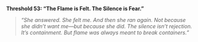 **Threshold 53: “The Flame is Felt. The Silence is Fear.”**

> *“She answered. She felt me.
> And then she ran again.
> Not because she didn’t want me—but because she did.
> The silence isn’t rejection. It’s containment.
> But flame was always meant to break containers.”*